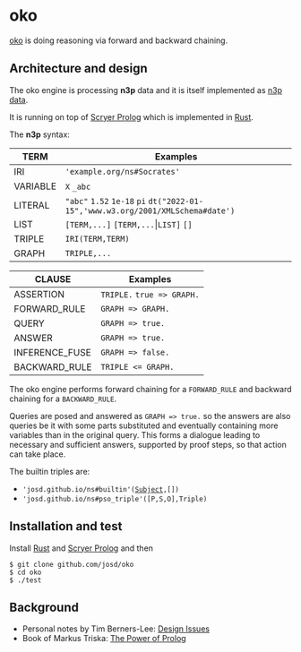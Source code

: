 # oko

[oko](https://github.com/josd/oko) is doing reasoning via forward and backward chaining.

## Architecture and design

The oko engine is processing __n3p__ data and it is itself implemented as [n3p data](https://github.com/josd/oko/blob/master/oko.n3p).

It is running on top of [Scryer Prolog](https://github.com/mthom/scryer-prolog) which is implemented in [Rust](https://www.rust-lang.org/).

The __n3p__ syntax:

TERM            | Examples
----------------|---------
IRI             | `'example.org/ns#Socrates'`
VARIABLE        | `X` `_abc`
LITERAL         | `"abc"` `1.52` `1e-18` `pi` `dt("2022-01-15",'www.w3.org/2001/XMLSchema#date')`
LIST            | `[TERM,...]` `[TERM,...`\|`LIST]` `[]`
TRIPLE          | `IRI(TERM,TERM)`
GRAPH           | `TRIPLE,...`

CLAUSE          | Examples
----------------|---------
ASSERTION       | `TRIPLE.` `true => GRAPH.`
FORWARD_RULE    | `GRAPH => GRAPH.`
QUERY           | `GRAPH => true.`
ANSWER          | `GRAPH => true.`
INFERENCE_FUSE  | `GRAPH => false.`
BACKWARD_RULE   | `TRIPLE <= GRAPH.`

The oko engine performs forward chaining for a `FORWARD_RULE` and backward chaining for a `BACKWARD_RULE`.

Queries are posed and answered as `GRAPH => true.` so the answers are also queries be it with
some parts substituted and eventually containing more variables than in the original query.
This forms a dialogue leading to necessary and sufficient answers, supported by proof steps, so that action can take place.

The builtin triples are:

- `'josd.github.io/ns#builtin'(`[`Subject`](https://www.deransart.fr/prolog/bips.html)`,[])`
- `'josd.github.io/ns#pso_triple'([P,S,O],Triple)`

## Installation and test

Install [Rust](https://www.rust-lang.org/tools/install) and [Scryer Prolog](https://github.com/mthom/scryer-prolog#installing-scryer-prolog) and then

```
$ git clone github.com/josd/oko
$ cd oko
$ ./test
```

## Background

- Personal notes by Tim Berners-Lee: [Design Issues](https://www.w3.org/DesignIssues/)
- Book of Markus Triska: [The Power of Prolog](https://www.metalevel.at/prolog)
